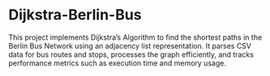 # Dijkstra-Berlin-Bus
This project implements Dijkstra’s Algorithm to find the shortest paths in the Berlin Bus Network using an adjacency list representation. It parses CSV data for bus routes and stops, processes the graph efficiently, and tracks performance metrics such as execution time and memory usage.
